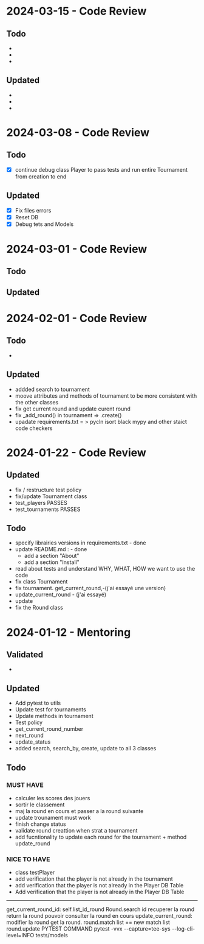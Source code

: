 # 2024-03-15 - Code Review

## Todo
- 
- 
- 

## Updated
- 
- 
- 

# 2024-03-08 - Code Review

## Todo
- [x] continue debug class Player to pass tests and run entire Tournament from creation to end

## Updated
- [x] Fix files errors 
- [x] Reset DB
- [x] Debug tets and Models

# 2024-03-01 - Code Review

## Todo

## Updated

# 2024-02-01 - Code Review

## Todo
- 

## Updated
- addded search to tournament
- moove attributes and methods of tournament to be more consistent with the other classes
- fix get current round and update curent round
- fix _add_round() in tournament => .create()
- upadate requirements.txt = > pycln isort black mypy and other staict code checkers

# 2024-01-22 - Code Review

## Updated
- fix / restructure test policy 
- fix/update Tournament class
- test_players PASSES
- test_tournaments PASSES

## Todo 
- specify librairies versions in requirements.txt - done
- update README.md : - done
    - add a section "About"
    - add a section "Install"
- read about tests and understand WHY, WHAT, HOW we want to use the code
- fix class Tournament 
- fix tournament. get_current_round,-(j'ai essayé une version) 
- update_current_round - (j'ai essayé)
- update 
- fix the Round class


# 2024-01-12 - Mentoring
## Validated
- 

## Updated
- Add pytest to utils
- Update test for tournaments 
- Update methods in tournament 
- Test policy 
- get_current_round_number
- next_round
- update_status
- added search, search_by, create, update to all 3 classes
## Todo

### MUST HAVE
- calculer les scores des jouers
- sortir le classement 
- maj la round en cours et passer a la round suivante
- update trounament must work 
- finish change status 
- validate round creattion when strat a tournament 
- add fucntionality to update each round for the tournament + method update_round

### NICE TO HAVE
- class testPlayer
- add verification that the player is not already in the tournament
- add verification that the player is not already in the Player DB Table
- Add verification that the player is not already in the Player DB Table
------------------------------------------------------------------------------------------------
get_current_round_id:
    self.list_id_round
    Round.search id recuperer la round
    return la round
    pouvoir consulter la round en cours 
update_current_round:
    modifier la round
    get la round. round.match list == new match list
    round.update
PYTEST COMMAND 
pytest -vvx --capture=tee-sys --log-cli-level=INFO tests/models

